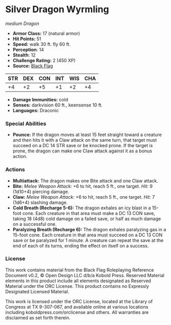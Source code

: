 # Silver Dragon Wyrmling

*medium* *Dragon*

- **Armor Class:** 17 (natural armor)
- **Hit Points:** 51 
- **Speed:** walk 30 ft. fly 60 ft.
- **Perception**: 14
- **Stealth**: 12
- **Challenge Rating:** 2 (450 XP)
- **Source:** [Black Flag](https://koboldpress.com/kpstore/product/tovrpg-pg-mv/)

| STR | DEX | CON | INT | WIS | CHA |
| --- | --- | --- | --- | --- | --- |
| +4 | +2 | +5 | +1 | +2 | +4 |

- **Damage Immunities:** cold
- **Senses:** darkvision 60 ft., keensense 10 ft.
- **Languages:** Draconic

### Special Abilities

- **Pounce:** If the dragon moves at least 15 feet straight toward a creature and then hits it with a Claw attack on the same turn, that target must succeed on a DC 14 STR save or be knocked prone. If the target is prone, the dragon can make one Claw attack against it as a bonus action.

### Actions

- **Multiattack:** The dragon makes one Bite attack and one Claw attack.
- **Bite:** _Melee Weapon Attack:_ +6 to hit, reach 5 ft., one target. _Hit:_ 9 (1d10+4) piercing damage.
- **Claw:** _Melee Weapon Attack:_ +6 to hit, reach 5 ft., one target. _Hit:_ 7 (1d6+4) slashing damage.
- **Cold Breath (Recharge 5-6):** The dragon exhales an icy blast in a 15-foot cone. Each creature in that area must make a DC 13 CON save, taking 18 (4d8) cold damage on a failed save, or half as much damage on a successful one.
- **Paralyzing Breath (Recharge 6):** The dragon exhales paralyzing gas in a 15-foot cone. Each creature in that area must succeed on a DC 13 CON save or be paralyzed for 1 minute. A creature can repeat the save at the end of each of its turns, ending the effect on itself on a success.


### License

This work contains material from the Black Flag Roleplaying Reference Document v0.2, © Open Design LLC d/b/a Kobold Press. Reserved Material elements in this product include all elements designated as Reserved Material under the ORC License. This product contains no Expressly Designated Licensed Material.

This work is licensed under the ORC License, located at the Library of Congress at TX 9-307-067, and available online at various locations including koboldpress.com/orclicense and others. All warranties are disclaimed as set forth therein.
